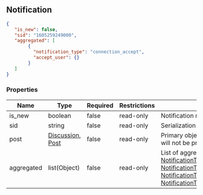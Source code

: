 <h2 id="tocS_Notification">Notification</h2>
<!-- backwards compatibility -->
<a id="schemanotification"></a>
<a id="schema_Notification"></a>
<a id="tocSnotification"></a>
<a id="tocsnotification"></a>

```json
{
   "is_new": false,
   "sid": "1605259249000",
   "aggregated": [
        {
          "notification_type": "connection_accept",
          "accept_user": {}
        }
   ]
}
```

### Properties

|Name|Type|Required|Restrictions|Description|
|---|---|---|---|---|
|is_new|boolean|false|read-only|Notification not yet read|
|sid|string|false|read-only|Serialization id of the notification block|
|post|[Discussion](#schemadiscussion), [Post](#schemapost)|false|read-only|Primary object involved. For some types of notifications it will not be present.|
|aggregated|list(Object)|false|read-only|List of aggregated notifications by type. Type Object: [NotificationTypeAnswer](#schemanotificationtypeanswer), [NotificationTypeUpdateAnswer](#schemanotificationtypeupdateanswer),[NotificationTypeComment](#schemanotificationtypecomment), [NotificationTypeMention](schemanotificationtypemention), [NotificationTypeConnectionAccept](#schemanotificationtypeconnectionaccept)  |
